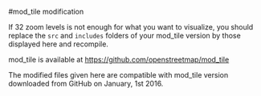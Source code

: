 #mod_tile modification

If 32 zoom levels is not enough for what you want to visualize, you should replace the `src` and `includes` folders of your mod_tile version by those displayed here and recompile.

mod_tile is available at https://github.com/openstreetmap/mod_tile

The modified files given here are compatible with mod_tile version downloaded from GitHub on January, 1st 2016.
